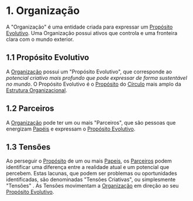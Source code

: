 # 1. <span id="organizacao">Organização</span>

A "Organização" é uma entidade criada para expressar um [Propósito Evolutivo](organizacao.md#proposito-evolutivo). Uma Organização possui ativos que controla e uma fronteira clara com o mundo exterior.

## 1.1 <span id="proposito-evolutivo">Propósito Evolutivo</span>

A [Organização](organizacao.md#organizacao) possui um "Propósito Evolutivo", que corresponde ao _potencial criativo mais profundo que pode expressar de forma sustentável no mundo_. O Propósito Evolutivo é o [Propósito](estrutura-organizacional.md#papeis) do [Círculo](estrutura-organizacional.md#circulos) mais amplo da [Estrutura Organizacional](estrutura-organizacional.md).

## 1.2 <span id="parceiros">Parceiros</span>

A [Organização](organizacao.md#organizacao) pode ter um ou mais "Parceiros", que são pessoas que energizam [Papéis](estrutura-organizacional.md#papeis) e expressam o [Propósito Evolutivo](organizacao.md#proposito-evolutivo).

## 1.3 <span id="tensoes">Tensões</span>

Ao perseguir o [Propósito](estrutura-organizacional.md#papeis) de um ou mais [Papeis](estrutura-organizacional.md#papeis), os [Parceiros](organizacao.md#parceiros) podem identificar uma diferença entre a realidade atual e um potencial que percebem. Estas lacunas, que podem ser problemas ou oportunidades identificadas, são denominadas "Tensões Criativas", ou simplesmente "Tensões" . As Tensões movimentam a [Organização](organizacao.md#organizacao) em direção ao seu [Propósito Evolutivo](organizacao.md#proposito-evolutivo).
